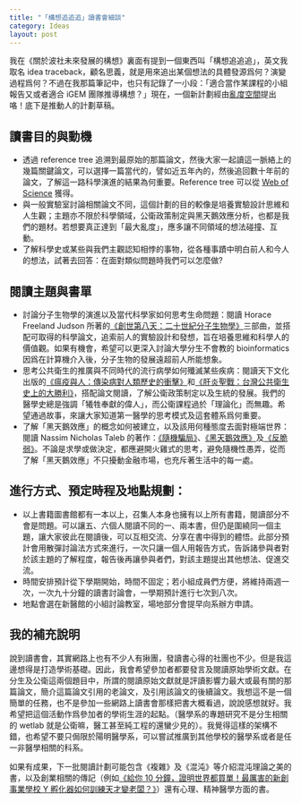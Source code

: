 ```yaml
---
title: "「構想追追追」讀書會細談"
category: Ideas
layout: post
---
```


我在《關於波社未來發展的構想》裏面有提到一個東西叫「構想追追追」，英文我取名 idea traceback，顧名思義，就是用來追出某個想法的具體發源爲何？演變過程爲何？不過在我那篇筆記中，也只有記錄了一小段：「適合當作某課程的小組報告又或者適合 iGEM 團隊推導構想？」現在，一個新計劃經由[亂度空間](https://www.facebook.com/BioMed.Science.Entropyspace/?fref=ts)提出咯！底下是推動人的計劃草稿。

## 讀書目的與動機

- 透過 reference tree 追溯到最原始的那篇論文，然後大家一起讀這一脈絡上的幾篇關鍵論文，可以選擇一篇當代的，譬如近五年內的，然後追回數十年前的論文，了解這一路科學演進的結果為何重要。Reference tree 可以從 [Web of Science](https://apps.webofknowledge.com) 獲得。
- 與一般實驗室討論相關論文不同，這個計劃的目的較像是培養實驗設計思維和人生觀；主題亦不限於科學領域，公衛政策制定與黑天鵝效應分析，也都是我們的題材。若想要真正達到「最大亂度」，應多讓不同領域的想法碰撞、互動。
- 了解科學史或某些與我們主觀認知相悖的事物，從各種事蹟中明白前人和今人的想法，試著去回答：在面對類似問題時我們可以怎麼做?

## 閱讀主題與書單

- 討論分子生物學的演進以及當代科學家如何思考生命問題：閱讀 Horace Freeland Judson 所著的[《創世第八天：二十世紀分子生物學》](http://www.books.com.tw/products/0010423709)三部曲，並搭配可取得的科學論文，追索前人的實驗設計和發想，旨在培養思維和科學人的價值觀。如果有機會，希望可以更深入討論大學分生不會教的 bioinformatics 因爲在計算機介入後，分子生物的發展遠超前人所能想象。
- 思考公共衛生的推廣與不同時代的流行病學如何殲滅某些疾病：閱讀天下文化出版的[《瘟疫與人：傳染病對人類歷史的衝擊》](http://www.books.com.tw/products/0010733034)和[《肝炎聖戰：台灣公共衛生史上的大勝利》](http://www.books.com.tw/products/0010733035)，搭配論文閱讀，了解公衛政策制定以及生統的發展。我們的醫學史總是強調「犧牲奉獻的偉人」，而公衛課程過於「理論化」而無趣。希望通過故事，來讓大家知道第一醫學的思考模式及這套體系爲何重要。
- 了解「黑天鵝效應」的概念如何被建立，以及該用何種態度去面對極端世界：閱讀 Nassim Nicholas Taleb 的著作：[《隨機騙局》](http://www.books.com.tw/products/0010636642)、[《黑天鵝效應》](http://www.books.com.tw/products/0010509916)及[《反脆弱》](http://www.books.com.tw/products/0010590630)。不論是求學或做決定，都應避開火雞式的思考，避免隨機性愚弄，從而了解「黑天鵝效應」不只擾動金融市場，也充斥著生活中的每一處。

## 進行方式、預定時程及地點規劃：

- 以上書籍圖書館都有一本以上，召集人本身也擁有以上所有書籍，閱讀部分不會是問題。可以讓五、六個人閱讀不同的一、兩本書，但仍是圍繞同一個主題，讓大家彼此在閱讀後，可以互相交流、分享在書中得到的體悟。此部分預計會用散彈討論法方式來進行，一次只讓一個人用報告方式，告訴諸參與者對於該主題的了解程度，報告後再讓參與者們，對該主題提出其他想法、促進交流。
- 時間安排預計從下學期開始，時間不固定；若小組成員們方便，將維持兩週一次，一次九十分鐘的讀書討論會，一學期預計進行七次到八次。
- 地點會選在新醫館的小組討論教室，場地部分會提早向系辦方申請。

## 我的補充說明

說到讀書會，其實網路上也有不少人有揪團，發讀書心得的社團也不少。但是我這邊想得是打造學術基礎。因此，我會希望參加者都要發言及閱讀原始學術文獻。在分生及公衛這兩個題目中，所謂的閱讀原始文獻就是評讀影響力最大或最有關的那篇論文，簡介這篇論文引用的老論文，及引用該論文的後續論文。我想這不是一個簡單的任務，也不是參加一些網路上讀書會那樣把書大概看過，說說感想就好。我希望把這個活動作爲參加者的學術生涯的起點。（醫學系的專題研究不是分生相關的 wetlab 就是公衛嘛，醫工甚至純工程的還蠻少見的）。我覺得這樣的架構不錯，也希望不要只侷限於陽明醫學系，可以嘗試推廣到其他學校的醫學系或者是任一非醫學相關的科系。

如果有成果，下一批閱讀計劃可能包含《複雜》及《混沌》等介紹混沌理論之美的書，以及創業相關的傳記（例如[《給你 10 分鐘，證明世界都買單！最厲害的新創事業學校 Y 孵化器如何訓練天才變老闆？》](http://www.books.com.tw/products/0010593909)）還有心理、精神醫學方面的書。
